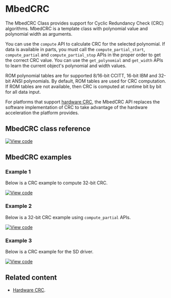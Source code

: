 # MbedCRC

The MbedCRC Class provides support for Cyclic Redundancy Check (CRC) algorithms. MbedCRC is a template class with polynomial value and polynomial width as arguments.

You can use the `compute` API to calculate CRC for the selected polynomial. If data is available in parts, you must call the `compute_partial_start`, `compute_partial` and `compute_partial_stop` APIs in the proper order to get the correct CRC value. You can use the `get_polynomial` and `get_width` APIs to learn the current object's polynomial and width values.

ROM polynomial tables are for supported 8/16-bit CCITT, 16-bit IBM and 32-bit ANSI polynomials. By default, ROM tables are used for CRC computation. If ROM tables are not available, then CRC is computed at runtime bit by bit for all data input.

For platforms that support [hardware CRC](mbedcrc.html), the MbedCRC API replaces the software implementation of CRC to take advantage of the hardware acceleration the platform provides.

## MbedCRC class reference

[![View code](https://www.mbed.com/embed/?type=library)](https://os.mbed.com/docs/mbed-os/v6.2/mbed-os-api-doxy/structcrc__mbed__config.html)

## MbedCRC examples

### Example 1

Below is a CRC example to compute 32-bit CRC.

[![View code](https://www.mbed.com/embed/?url=https://github.com/ARMmbed/mbed-os-snippet-CRC_ex_1/tree/v6.2)](https://github.com/ARMmbed/mbed-os-snippet-CRC_ex_1/blob/v6.2/main.cpp)

### Example 2

Below is a 32-bit CRC example using `compute_partial` APIs.

[![View code](https://www.mbed.com/embed/?url=https://github.com/ARMmbed/mbed-os-snippet-CRC_ex_2/tree/v6.2)](https://github.com/ARMmbed/mbed-os-snippet-CRC_ex_2/blob/v6.2/main.cpp)

### Example 3

Below is a CRC example for the SD driver.

[![View code](https://www.mbed.com/embed/?url=https://github.com/ARMmbed/mbed-os-snippet-CRC_ex_3/tree/v6.2)](https://github.com/ARMmbed/mbed-os-snippet-CRC_ex_3/blob/v6.2/main.cpp)

## Related content

- [Hardware CRC](mbedcrc.html).
